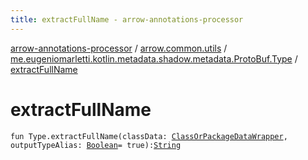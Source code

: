 ```yaml
---
title: extractFullName - arrow-annotations-processor
---
```


[arrow-annotations-processor](../../index.html) / [arrow.common.utils](../index.html) / [me.eugeniomarletti.kotlin.metadata.shadow.metadata.ProtoBuf.Type](index.html) / [extractFullName](./extract-full-name.html)

# extractFullName

`fun Type.extractFullName(classData: `[`ClassOrPackageDataWrapper`](../-class-or-package-data-wrapper/index.html)`, outputTypeAlias: `[`Boolean`](https://kotlinlang.org/api/latest/jvm/stdlib/kotlin/-boolean/index.html)` = true): `[`String`](https://kotlinlang.org/api/latest/jvm/stdlib/kotlin/-string/index.html)